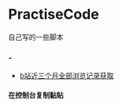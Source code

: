 # PractiseCode
自己写的一些脚本
### -
* [b站近三个月全部浏览记录获取](https://github.com/strangeZombies/PractiseCode/blob/main/js/fetchAllBilibiliHistory.js)
#### 在控制台复制黏贴
